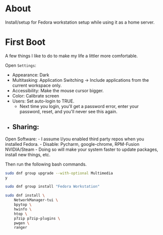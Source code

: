 # About

Install/setup for Fedora workstation setup while using it as a home server.

# First Boot

A few things I like to do to make my life a littler more comfortable.

Open `Settings`:

- Appearance: Dark
- Multitasking: Application Switching -> Include applications from the current workspace only.
- Accessibility: Make the mouse cursor bigger.
- Color: Calibrate screen
- Users: Set auto-login to TRUE.
    - Next time you login, you'll get a password error, enter your password, reset, and you'll never see this again.
- Sharing:
    - 

Open Software:
        - I assume I/you enabled third party repos when you installed Fedora.
        - Disable: Pycharm, google-chrome, RPM-Fusion NVIDIA/Steam
        - Doing so will make your system faster to update packages, install new things, etc.

Then run the following bash commands.

```bash
sudo dnf group upgrade --with-optional Multimedia
y

sudo dnf group install "Fedora Workstation"

sudo dnf install \
    NetworkManager-tui \
    bpytop \
    hwinfo \
    htop \
    p7zip p7zip-plugins \
    pwgen \
    ranger
```


